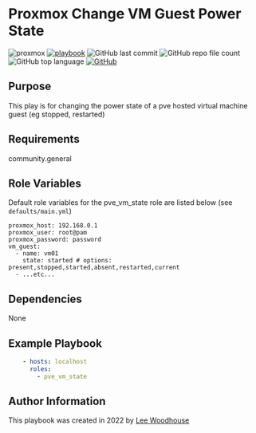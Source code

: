# Proxmox Change VM Guest Power State
![proxmox](https://img.shields.io/badge/-ProxmoxVE-black?style=flat&logo=proxmox)
[![playbook](https://img.shields.io/badge/Ansible%20Playbook-grey?stype=flat&logo=ansible&logoColor=EE0000)](site.yml)
![GitHub last commit](https://img.shields.io/github/last-commit/lpwoodhouse/proxmox_vm_stat)
![GitHub repo file count](https://img.shields.io/github/directory-file-count/lpwoodhouse/proxmox_vm_stat)
![GitHub top language](https://img.shields.io/github/languages/top/lpwoodhouse/proxmox_vm_stae)
[![GitHub](https://img.shields.io/github/license/lpwoodhouse/proxmox_vm_stae)](LICENSE)
## Purpose

This play is for changing the power state of a pve hosted virtual machine guest
(eg stopped, restarted)

## Requirements

community.general

## Role Variables

Default role variables for the pve_vm_state role are listed below (see ```defaults/main.yml```)
```shell
proxmox_host: 192.168.0.1
proxmox_user: root@pam
proxmox_password: password
vm_guest:
  - name: vm01
    state: started # options: present,stopped,started,absent,restarted,current
  - ...etc...
```
## Dependencies

None

## Example Playbook
```yaml
    - hosts: localhost
      roles:
        - pve_vm_state
```

## Author Information

This playbook was created in 2022 by [Lee Woodhouse](https://www.leewoodhouse.com/)
